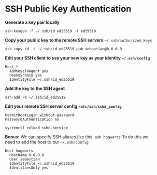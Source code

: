 # SSH Public Key Authentication

**Generate a key pair locally**
```
ssh-keygen -f ~/.ssh/id_ed25519 -t ed25519
```

**Copy your public key to the remote SSH servers** `~/.ssh/authorized_keys`
```
ssh-copy-id -i ~/.ssh/id_ed25519.pub sebastian@0.0.0.0
```

**Edit your SSH client to use your new key as your identity `~/.ssh/config`**
```
Host *
  AddKeysToAgent yes
  UseKeychain yes
  IdentityFile ~/.ssh/id_ed25519
```

**Add the key to the SSH agent**
```
ssh-add -K ~/.ssh/id_ed25519
```

**Edit your remote SSH server config `/etc/ssh/sshd_config`**
```
PermitRootLogin without-password
PasswordAuthentication no
```

```
systemctl reload sshd.service
```

**Bonus:** We can specify SSH aliases like this: `ssh hogwarts`
To do this we need to add the host to our `~/.ssh/config`
```
Host hogwarts
  HostName 0.0.0.0
  User sebastian
  IdentityFile ~/.ssh/id_ed25519
  IdentitiesOnly yes
```